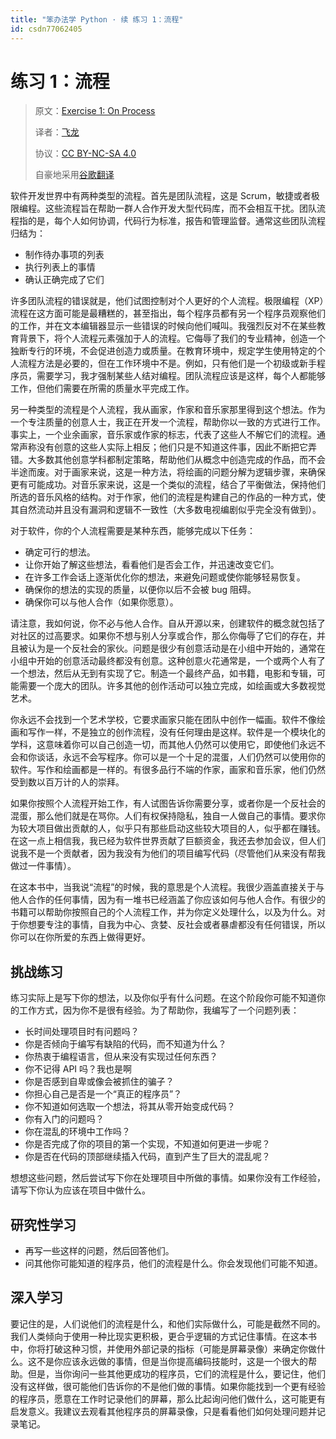 ```yaml
---
title: "笨办法学 Python · 续 练习 1：流程"
id: csdn77062405
---
```


# 练习 1：流程

> 原文：[Exercise 1: On Process](https://learncodethehardway.org/more-python-book/ex1.html)
> 
> 译者：[飞龙](https://github.com/wizardforcel)
> 
> 协议：[CC BY-NC-SA 4.0](http://creativecommons.org/licenses/by-nc-sa/4.0/)
> 
> 自豪地采用[谷歌翻译](https://translate.google.cn/)

软件开发世界中有两种类型的流程。首先是团队流程，这是 Scrum，敏捷或者极限编程。这些流程旨在帮助一群人合作开发大型代码库，而不会相互干扰。团队流程指的是，每个人如何协调，代码行为标准，报告和管理监督。通常这些团队流程归结为：

*   制作待办事项的列表
*   执行列表上的事情
*   确认正确完成了它们

许多团队流程的错误就是，他们试图控制对个人更好的个人流程。极限编程（XP）流程在这方面可能是最糟糕的，甚至指出，每个程序员都有另一个程序员观察他们的工作，并在文本编辑器显示一些错误的时候向他们喊叫。我强烈反对不在某些教育背景下，将个人流程元素强加于人的流程。它侮辱了我们的专业精神，创造一个独断专行的环境，不会促进创造力或质量。在教育环境中，规定学生使用特定的个人流程方法是必要的，但在工作环境中不是。例如，只有他们是一个初级或新手程序员，需要学习，我才强制某些人结对编程。团队流程应该是这样，每个人都能够工作，但他们需要在所需的质量水平完成工作。

另一种类型的流程是个人流程，我从画家，作家和音乐家那里得到这个想法。作为一个专注质量的创意人士，我正在开发一个流程，帮助你以一致的方式进行工作。事实上，一个业余画家，音乐家或作家的标志，代表了这些人不解它们的流程。通常声称没有创意的这些人实际上相反；他们只是不知道这件事，因此不断把它弄错。大多数其他创意学科都制定策略，帮助他们从概念中创造完成的作品，而不会半途而废。对于画家来说，这是一种方法，将绘画的问题分解为逻辑步骤，来确保更有可能成功。对音乐家来说，这是一个类似的流程，结合了平衡做法，保持他们所选的音乐风格的结构。对于作家，他们的流程是构建自己的作品的一种方式，使其自然流动并且没有漏洞和逻辑不一致性（大多数电视编剧似乎完全没有做到）。

对于软件，你的个人流程需要是某种东西，能够完成以下任务：

*   确定可行的想法。
*   让你开始了解这些想法，看看他们是否会工作，并迅速改变它们。
*   在许多工作会话上逐渐优化你的想法，来避免问题或使你能够轻易恢复。
*   确保你的想法的实现的质量，以便你以后不会被 bug 阻碍。
*   确保你可以与他人合作（如果你愿意）。

请注意，我如何说，你不必与他人合作。自从开源以来，创建软件的概念就包括了对社区的过高要求。如果你不想与别人分享或合作，那么你侮辱了它们的存在，并且被认为是一个反社会的家伙。问题是很少有创意活动是在小组中开始的，通常在小组中开始的创意活动最终都没有创意。这种创意火花通常是，一个或两个人有了一个想法，然后从无到有实现了它。制造一个最终产品，如书籍，电影和专辑，可能需要一个庞大的团队。许多其他的创作活动可以独立完成，如绘画或大多数视觉艺术。

你永远不会找到一个艺术学校，它要求画家只能在团队中创作一幅画。软件不像绘画和写作一样，不是独立的创作流程，没有任何理由是这样。软件是一个模块化的学科，这意味着你可以自己创造一切，而其他人仍然可以使用它，即使他们永远不会和你谈话，永远不会写程序。你可以是一个十足的混蛋，人们仍然可以使用你的软件。写作和绘画都是一样的。有很多品行不端的作家，画家和音乐家，他们仍然受到数以百万计的人的崇拜。

如果你按照个人流程开始工作，有人试图告诉你需要分享，或者你是一个反社会的混蛋，那么他们就是在骂你。人们有权保持隐私，独自一人做自己的事情。要求你为较大项目做出贡献的人，似乎只有那些启动这些较大项目的人，似乎都在赚钱。在这一点上相信我，我已经为软件世界贡献了巨额资金，我还去参加会议，但人们说我不是一个贡献者，因为我没有为他们的项目编写代码（尽管他们从来没有帮我做过一件事情）。

在这本书中，当我说“流程”的时候，我的意思是个人流程。我很少涵盖直接关于与他人合作的任何事情，因为有一堆书已经涵盖了你应该如何与他人合作。有很少的书籍可以帮助你按照自己的个人流程工作，并为你定义处理什么，以及为什么。对于你想要专注的事情，自我为中心、贪婪、反社会或者暴虐都没有任何错误，所以你可以在你所爱的东西上做得更好。

## 挑战练习

练习实际上是写下你的想法，以及你似乎有什么问题。在这个阶段你可能不知道你的工作方式，因为你不是很有经验。为了帮助你，我编写了一个问题列表：

*   长时间处理项目时有问题吗？
*   你是否倾向于编写有缺陷的代码，而不知道为什么？
*   你热衷于编程语言，但从来没有实现过任何东西？
*   你不记得 API 吗？我也是啊
*   你是否感到自卑或像会被抓住的骗子？
*   你担心自己是否是一个“真正的程序员”？
*   你不知道如何选取一个想法，将其从零开始变成代码？
*   你有入门的问题吗？
*   你在混乱的环境中工作吗？
*   你是否完成了你的项目的第一个实现，不知道如何更进一步呢？
*   你是否在代码的顶部继续插入代码，直到产生了巨大的混乱呢？

想想这些问题，然后尝试写下你在处理项目中所做的事情。如果你没有工作经验，请写下你认为应该在项目中做什么。

## 研究性学习

*   再写一些这样的问题，然后回答他们。
*   问其他你可能知道的程序员，他们的流程是什么。你会发现他们可能不知道。

## 深入学习

要记住的是，人们说他们的流程是什么，和他们实际做什么，可能是截然不同的。我们人类倾向于使用一种比现实更积极，更合乎逻辑的方式记住事情。在这本书中，你将打破这种习惯，并使用外部记录的指标（可能是屏幕录像）来确定你做什么。这不是你应该永远做的事情，但是当你提高编码技能时，这是一个很大的帮助。但是，当你询问一些其他更成功的程序员，它们的流程是什么，要记住，他们没有这样做，很可能他们告诉你的不是他们做的事情。如果你能找到一个更有经验的程序员，愿意在工作时记录他们的屏幕，那么比起询问他们做什么，这可能更有启发意义。我建议去观看其他程序员的屏幕录像，只是看看他们如何处理问题并记录笔记。